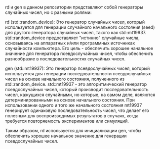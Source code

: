 rd и gen в данном репозитории представляют собой генераторы случайных чисел, но с разными ролями:

rd (std::random_device): Это генератор случайных чисел, который используется для генерации случайного начального состояния (seed) для другого генератора случайных чисел, такого как std::mt19937. std::random_device предоставляет "истинно" случайные числа, основываясь на аппаратных и/или программных источниках случайности компьютера. Его цель - обеспечить хорошее начальное значение для генератора псевдослучайных чисел, чтобы обеспечить разнообразие в последовательностях случайных чисел.

gen (std::mt19937): Это генератор псевдослучайных чисел, который используется для генерации последовательности псевдослучайных чисел на основе начального состояния, полученного из std::random_device. std::mt19937 - это алгоритмический генератор псевдослучайных чисел, который производит последовательность чисел, кажущихся случайными, но которые, на самом деле, являются детерминированными на основе начального состояния. При использовании одного и того же начального состояния mt19937 генерирует одинаковую последовательность чисел, что делает его полезным для воспроизводимых результатов в случаях, когда требуется повторяемость экспериментов или симуляций.

Таким образом, rd используется для инициализации gen, чтобы обеспечить хорошее начальное значение для генерации псевдослучайных чисел.





